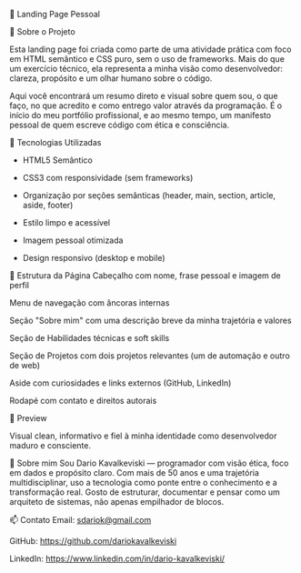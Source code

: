 🚀 Landing Page Pessoal 

🎯 Sobre o Projeto

Esta landing page foi criada como parte de uma atividade prática com foco em HTML semântico e CSS puro, sem o uso de frameworks. Mais do que um exercício técnico, ela representa a minha visão como desenvolvedor: clareza, propósito e um olhar humano sobre o código.

Aqui você encontrará um resumo direto e visual sobre quem sou, o que faço, no que acredito e como entrego valor através da programação. É o início do meu portfólio profissional, e ao mesmo tempo, um manifesto pessoal de quem escreve código com ética e consciência.


🧩 Tecnologias Utilizadas

* HTML5 Semântico

* CSS3 com responsividade (sem frameworks)

* Organização por seções semânticas (header, main, section, article, aside, footer)

* Estilo limpo e acessível

* Imagem pessoal otimizada

* Design responsivo (desktop e mobile)
  

🔎 Estrutura da Página
Cabeçalho com nome, frase pessoal e imagem de perfil

Menu de navegação com âncoras internas

Seção "Sobre mim" com uma descrição breve da minha trajetória e valores

Seção de Habilidades técnicas e soft skills

Seção de Projetos com dois projetos relevantes (um de automação e outro de web)

Aside com curiosidades e links externos (GitHub, LinkedIn)

Rodapé com contato e direitos autorais

📸 Preview

Visual clean, informativo e fiel à minha identidade como desenvolvedor maduro e consciente.

👤 Sobre mim
Sou Dario Kavalkeviski — programador com visão ética, foco em dados e propósito claro. Com mais de 50 anos e uma trajetória multidisciplinar, uso a tecnologia como ponte entre o conhecimento e a transformação real. Gosto de estruturar, documentar e pensar como um arquiteto de sistemas, não apenas empilhador de blocos.


📫 Contato
Email: sdariok@gmail.com

GitHub: https://github.com/dariokavalkeviski

LinkedIn: https://www.linkedin.com/in/dario-kavalkeviski/
